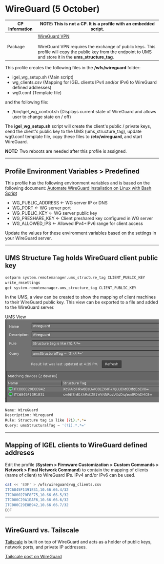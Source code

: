 # WireGuard (5 October)

|  CP Information | **NOTE:** This is not a CP. It is a profile with an embedded script.            |
|--------------------|------------|
| Package | [WireGuard VPN](https://www.wireguard.com/) <br /><br /> WireGuard VPN requires the exchange of public keys. This profile will copy the public key from the endpoint to UMS and store it in the **ums_structure_tag**. |

This profile creates the following files in the **/wfs/wireguard** folder:

- igel_wg_setup.sh (Main script)
- wg_clients.csv (Mapping for IGEL clients IPv4 and/or IPv6 to WireGuard defined addresses)
- wg0.conf (Template file)

and the following file:

- /bin/igel_wg_control.sh (Displays current state of WireGuard and allows user to change state on / off)

The **igel_wg_setup.sh** script will create the client's public / private keys, send the client's public key to the UMS (ums_structure_tag), update wg0.conf template file, copy these files to **/etc/wireguard**, and start WireGuard.

**NOTE:** Two reboots are needed after this profile is assigned.

-----

## Profile Environment Variables > Predefined

This profile has the following environment variables and is based on the following document: [Automate WireGuard installation on Linux with Bash Script](https://techviewleo.com/automate-wireguard-installation-on-linux/)

- WG_PUBLIC_ADDRESS <- WG server IP or DNS
- WG_PORT <- WG server port
- WG_PUBLIC_KEY <- WG server public key
- WG_PRESHARE_KEY <- Client preshared key configured in WG server
- WG_ALLOWED_IPS <- Allowed IPv4+IPv6 range for client access

Update the values for these environment variables based on the settings in your WireGuard server.

-----

## UMS Structure Tag holds WireGuard client public key

```bash
setparm system.remotemanager.ums_structure_tag CLIENT_PUBLIC_KEY
write_rmsettings
get system.remotemanager.ums_structure_tag CLIENT_PUBLIC_KEY
```

In the UMS, a view can be created to show the mapping of client machines to their WireGuard public key. This view can be exported to a file and added to the WireGuard server.

UMS View
![alt text](images/umsview.png "UMS View")

```bash
Name: WireGuard
Description: Wireguard
Rule: Structure tag is like (?i).*.*=
Query: umsStructuralTag ~ '(?i).*.*='
```

-----

## Mapping of IGEL clients to WireGuard defined addreses

Edit the profile (**System > Firmware Customization > Custom Commands > Network > Final Network Command**) to contain the mapping of clients (name of client) to WireGuard IPs. IPv4 and/or IPv6 can be used.

```bash
cat << 'EOF' > /wfs/wireguard/wg_clients.csv
ITC6845F1391E31,10.66.66.4/32
ITC0800270F8F75,10.66.66.5/32
ITC000C29A1EAF6,10.66.66.6/32
ITC000C29E8B942,10.66.66.7/32
EOF
```

-----

## WireGuard vs. Tailscale

[Tailscale](https://github.com/IGEL-Community/IGEL-Custom-Partitions/tree/master/CP_Source/Network/Tailscale_VPN) is built on top of WireGuard and acts as a holder of public keys, network ports, and private IP addresses.

[Tailscale post on WireGuard](https://tailscale.com/compare/wireguard/)
